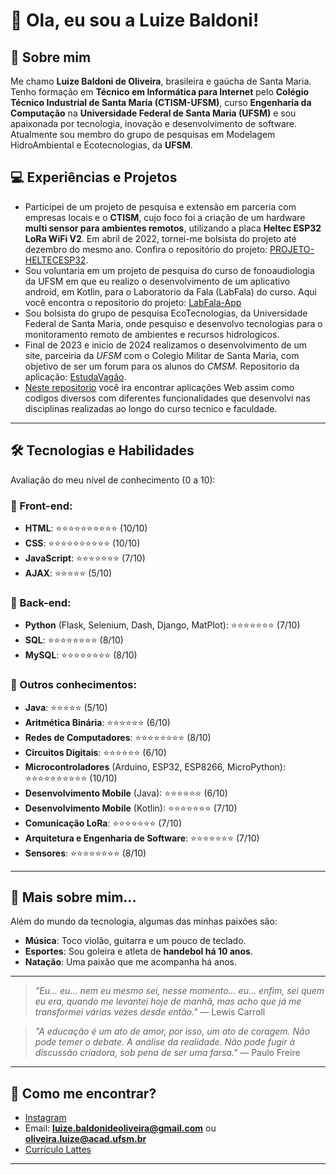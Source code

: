 # 👋 Ola, eu sou a Luize Baldoni! 

## 🚀 Sobre mim

Me chamo **Luize Baldoni de Oliveira**, brasileira e gaúcha de Santa Maria. Tenho formação em **Técnico em Informática para Internet** pelo **Colégio Técnico Industrial de Santa Maria (CTISM-UFSM)**, curso **Engenharia da Computação** na **Universidade Federal de Santa Maria (UFSM)** e sou apaixonada por tecnologia, inovação e desenvolvimento de software. Atualmente sou membro do grupo de pesquisas em Modelagem HidroAmbiental e Ecotecnologias, da **UFSM**.

## 💻 Experiências e Projetos

- Participei de um projeto de pesquisa e extensão em parceria com empresas locais e o **CTISM**, cujo foco foi a criação de um hardware **multi sensor para ambientes remotos**, utilizando a placa **Heltec ESP32 LoRa WiFi V2**. Em abril de 2022, tornei-me bolsista do projeto até dezembro do mesmo ano. Confira o repositório do projeto: [PROJETO-HELTECESP32](https://github.com/luizebaldoni/PROJETO-HELTECESP32).
- Sou voluntaria em um projeto de pesquisa do curso de fonoaudiologia da UFSM em que eu realizo o desenvolvimento de um aplicativo android, em Kotlin, para o Laboratorio da Fala (LabFala) do curso. Aqui você encontra o repositorio do projeto: [LabFala-App](https://github.com/luizebaldoni/LabFala-App)
- Sou bolsista do grupo de pesquisa EcoTecnologias, da Universidade Federal de Santa Maria, onde pesquiso e desenvolvo tecnologias para o monitoramento remoto de ambientes e recursos hidrologicos.
- Final de 2023 e inicio de 2024 realizamos o desenvolvimento de um site, parceiria da *UFSM* com o Colegio Militar de Santa Maria, com objetivo de ser um forum para os alunos do *CMSM*. Repositorio da aplicação: [EstudaVagão](https://github.com/luizebaldoni/EstudaVagao).
- [Neste repositorio](https://github.com/luizebaldoni/Projetos) você ira encontrar aplicações Web assim como codigos diversos com diferentes funcionalidades que desenvolvi nas disciplinas realizadas ao longo do curso tecnico e faculdade.

---

## 🛠️ Tecnologias e Habilidades

Avaliação do meu nível de conhecimento (0 a 10):

### 🔹 Front-end:

- **HTML**: ⭐⭐⭐⭐⭐⭐⭐⭐⭐⭐ (10/10)
- **CSS**: ⭐⭐⭐⭐⭐⭐⭐⭐⭐⭐ (10/10)
- **JavaScript**: ⭐⭐⭐⭐⭐⭐⭐ (7/10)
- **AJAX**: ⭐⭐⭐⭐⭐ (5/10)

### 🔹 Back-end:

- **Python** (Flask, Selenium, Dash, Django, MatPlot): ⭐⭐⭐⭐⭐⭐⭐ (7/10)
- **SQL**: ⭐⭐⭐⭐⭐⭐⭐⭐ (8/10)
- **MySQL**: ⭐⭐⭐⭐⭐⭐⭐⭐ (8/10)

### 🔹 Outros conhecimentos:

- **Java**: ⭐⭐⭐⭐⭐ (5/10)
- **Aritmética Binária**: ⭐⭐⭐⭐⭐⭐ (6/10)
- **Redes de Computadores**: ⭐⭐⭐⭐⭐⭐⭐⭐ (8/10)
- **Circuitos Digitais**: ⭐⭐⭐⭐⭐⭐ (6/10)
- **Microcontroladores** (Arduino, ESP32, ESP8266, MicroPython): ⭐⭐⭐⭐⭐⭐⭐⭐⭐⭐ (10/10)
- **Desenvolvimento Mobile** (Java): ⭐⭐⭐⭐⭐⭐ (6/10)
- **Desenvolvimento Mobile** (Kotlin): ⭐⭐⭐⭐⭐⭐⭐ (7/10)
- **Comunicação LoRa**: ⭐⭐⭐⭐⭐⭐⭐ (7/10)
- **Arquitetura e Engenharia de Software**: ⭐⭐⭐⭐⭐⭐⭐ (7/10)
- **Sensores**: ⭐⭐⭐⭐⭐⭐⭐⭐ (8/10)

---

## 🎵 Mais sobre mim...

Além do mundo da tecnologia, algumas das minhas paixões são:
- **Música**: Toco violão, guitarra e um pouco de teclado.
- **Esportes**: Sou goleira e atleta de **handebol há 10 anos**.
- **Natação**: Uma paixão que me acompanha há anos.

---

> *"Eu... eu... nem eu mesmo sei, nesse momento... eu... enfim, sei quem eu era, quando me levantei hoje de manhã, mas acho que já me transformei várias vezes desde então."*
> — Lewis Carroll

> *"A educação é um ato de amor, por isso, um ato de coragem. Não pode temer o debate. A análise da realidade. Não pode fugir à discussão criadora, sob pena de ser uma farsa."*
> — Paulo Freire

---

## 📢 Como me encontrar?

- [Instagram](https://www.instagram.com/lu_baldoni/)
- Email: **luize.baldonideoliveira@gmail.com** ou **oliveira.luize@acad.ufsm.br**
- [Currículo Lattes](http://lattes.cnpq.br/2443856747529848)

---
